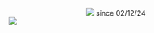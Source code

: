    ‎ ‎ ‎    ‎ ‎ ‎    ‎ ‎ ‎    ‎ ‎ ‎    ‎ ‎ ‎    ‎ ‎ ‎    ‎ ‎ ‎    ‎ ‎ ‎    ‎ ‎ ‎    ‎ ‎ ‎    ‎ ‎ ‎    ‎ ‎ ‎    ‎ ‎ ‎    ‎ ‎ ‎    ‎ ‎ ‎    ‎ ‎ ‎    ‎ ‎ ‎    ‎ ‎   ‎ ‎ ‎    ‎ ‎ ‎    ‎ ‎ ‎    ‎ ‎ ‎    ‎ ‎ ‎    ‎ ‎ ‎    ‎ ‎ ‎    ‎ ‎ ‎    ‎ ‎ ‎  ‎ ![](https://komarev.com/ghpvc/?username=byIer&label=fans) since 02/12/24
   ‎ ‎ ‎    ‎ ‎ ‎    ‎ ‎ ‎    ‎ ‎ ‎    ‎ ‎ ‎    ‎ ‎ ‎    ‎ ‎ ‎    ‎ ‎ ‎    ‎ ‎ ‎    ‎ ‎ ‎    ‎ ‎ ‎    ‎ ‎ ‎    ‎ ‎ ‎    ‎ ‎ ‎    ‎ ‎ ‎    ‎ ‎ ‎    ‎ ‎ ‎    ‎ ‎ ‎    ‎ ‎ ‎    ‎ ‎ ‎    ‎ ‎ ‎   ‎ ‎ ‎    ‎ ‎ ‎    ‎ ‎ ‎    ‎ ‎ ‎    ‎ ‎ ‎    ‎ ‎ ‎    ‎ ‎ ‎    ‎ ‎ ‎    ‎ ‎ ‎    ‎ ‎ ‎    ‎ ‎ ‎    ‎ ‎ ‎    ‎ ‎ ‎    ‎ ‎ ‎    ‎ ‎ ‎    ‎ ‎ ‎    ‎ ‎ ‎    ‎ ‎ ‎    ‎ ‎ ‎    ‎ ‎ ‎    ‎ ‎ ‎    ‎ ‎ ‎    ‎ ‎ ‎    ‎ ‎   ‎ ‎ ‎    ‎ ‎ ‎    ‎ ‎ ‎    ‎ ‎ ‎    ‎ ‎ ‎    ‎ ‎ ‎    ‎ ‎ ‎    ‎ ‎ ‎    ‎ ‎ ‎    ‎ ‎ ‎    ‎ ‎ ‎    ‎ ‎ ‎    ‎ ‎ ‎    ‎ ‎ ‎    ‎ ‎ ‎    ‎ ‎ ‎    ‎ ‎ ‎    ‎ ‎   ‎ ‎ ‎    ‎ ‎ ‎    ‎ ‎ ‎    ‎ ‎ ‎    ‎ ‎ ‎    ‎ ‎ ‎    ‎ ‎ ‎    ‎ ‎ ‎    ‎ ‎ ‎  ‎    ‎ ‎ ‎    ‎ ‎ ‎    ‎ ‎ ‎    ‎ ‎ ‎    ‎ ‎ ‎    ‎ ‎ ‎    ‎ ‎ ‎    ‎ ‎ ‎    ‎ ‎ ‎    ‎ ‎ ‎    ‎ ‎ ‎    ‎ ‎ ‎    ‎ ‎ ‎    ‎ ‎ ‎    ‎ ‎ ‎    ‎ ‎ ‎    ‎ ‎ ‎    ‎ ‎   ‎ ‎ ‎    ‎ ‎ ‎    ‎ ‎ ‎    ‎ ‎ ‎    ‎ ‎ ‎    ‎ ‎ ‎    ‎ ‎ ‎    ‎ ‎ ‎    ‎ ‎ ‎  ‎    ‎ ‎ ‎    ‎ ‎ ‎    ‎ ‎ ‎    ‎ ‎ ‎    ‎ ‎ ‎    ‎ ‎ ‎    ‎ ‎ ‎    ‎ ‎ ‎    ‎ ‎ ‎    ‎ ‎ ‎    ‎ ‎ ‎    ‎ ‎ ‎    ‎ ‎ ‎    ‎ ‎ ‎    ‎ ‎ ‎    ‎ ‎ ‎    ‎ ‎ ‎    ‎ ‎   ‎ ‎ ‎    ‎ ‎ ‎    ‎ ‎ ‎    ‎ ‎ ‎    ‎ ‎ ‎    ‎ ‎ ‎    ‎ ‎    ‎ ‎ ‎    ‎ ‎ ‎    ‎ ‎ ‎    ‎ ‎ ‎    ‎ ‎ ‎   ‎    ‎ ‎ ‎    ‎ ‎ ‎  ‎     ‎ ‎ ‎    ‎ ‎ ‎    ‎ ‎ ‎    ‎ ‎ ‎    ‎ ‎   ‎ ‎ ‎    ‎ ‎ ‎    ‎ ‎ ‎    ‎ ‎ ‎    ‎ ‎ ‎    ‎   ‎  ![](https://spotify-github-profile.kittinanx.com/api/view.svg?uid=8agdmn2yckudzad6crq1umy54&redirect=true][https://spotify-github-profile.kittinanx.com/api/view.svg?uid=8agdmn2yckudzad6crq1umy54&cover_image=true&theme=natemoo-re&show_offline=false&background_color=121212&interchange=true&bar_color=53b14f&bar_color_cover=true)
